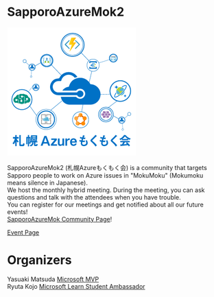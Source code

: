# SapporoAzureMok2

[![SapporoAzureMok2](SapporoAzureMok2Logo.png)](https://sapporoazuremok2.connpass.com/)

SapporoAzureMok2 (札幌Azureもくもく会) is a community that targets Sapporo people to work on Azure issues in "MokuMoku" (Mokumoku means silence in Japanese).  
We host the monthly hybrid meeting. During the meeting, you can ask questions and talk with the attendees when you have trouble.  
You can register for our meetings and get notified about all our future events!  
[SapporoAzureMok Community Page](https://sapporoazuremok2.connpass.com/)!

[Event Page](https://sapporoazuremok2.connpass.com/event/314278/)

# Organizers
Yasuaki Matsuda [Microsoft MVP](https://mvp.microsoft.com/en-US/MVP/profile/bc871249-aea0-e511-8114-c4346bac0abc)  
Ryuta Kojo [Microsoft Learn Student Ambassador](https://mvp.microsoft.com/en-US/studentambassadors/profile/afae41c3-1867-48dc-9f3f-c183fd85fd58)
